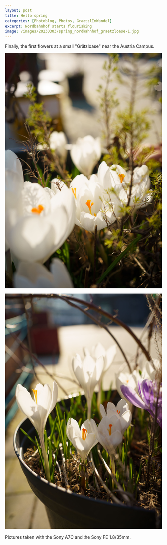 ```yaml
---
layout: post
title: Hello spring
categories: [Photoblog, Photos, GraetzlImWandel]
excerpt: Nordbahnhof starts flourishing
image: /images/20230303/spring_nordbahnhof_graetzloase-1.jpg
---
```


Finally, the first flowers at a small "Grätzloase" near the Austria Campus.


![Grätzloase](../images/20230303/spring_nordbahnhof_graetzloase-1.jpg)

![Grätzloase](../images/20230303/spring_nordbahnhof_graetzloase-2.jpg)


Pictures taken with the Sony A7C and the Sony FE 1.8/35mm.